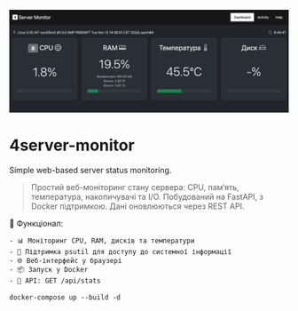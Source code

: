 ![Example](https://github.com/ArtemHarbetskyi/4server-monitor/blob/main/example.gif)

# 4server-monitor
Simple web-based server status monitoring.

> Простий веб-моніторинг стану сервера: CPU, памʼять, температура, накопичувачі та I/O.
Побудований на FastAPI, з Docker підтримкою. Дані оновлюються через REST API.

🚀 Функціонал:

	- 📊 Моніторинг CPU, RAM, дисків та температури
	- 🧊 Підтримка psutil для доступу до системної інформації
	- 🌐 Веб-інтерфейс у браузері
	- 📦 Запуск у Docker
	- 🔌 API: GET /api/stats

```
docker-compose up --build -d
```
